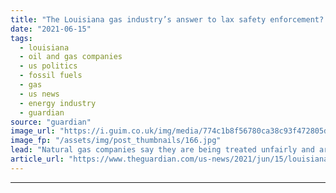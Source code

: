 ```yaml
---
title: "The Louisiana gas industry’s answer to lax safety enforcement? Loosen it more"
date: "2021-06-15"
tags: 
  - louisiana
  - oil and gas companies
  - us politics
  - fossil fuels
  - gas
  - us news
  - energy industry
  - guardian
source: "guardian"
image_url: "https://i.guim.co.uk/img/media/774c1b8f56780ca38c93f472805dc5ce513af335/0_256_3900_2340/master/3900.jpg?width=460&quality=85&auto=format&fit=max&s=7087628708c005d5ee27a0c45345cdcb"
image_fp: "/assets/img/post_thumbnails/166.jpg"
lead: "Natural gas companies say they are being treated unfairly and are fighting to be absolved from reporting dangerous leaksWhen a natural gas pipeline fire south-west of New Orleans killed one worker and burned three others, the Louisiana state police o..."
article_url: "https://www.theguardian.com/us-news/2021/jun/15/louisiana-fossil-fuels-safety-regulations"
---
```


---
